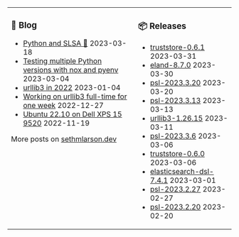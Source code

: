 <table><tr><td valign="top">

### 📰 Blog
<!-- blog starts -->
* [Python and SLSA 💃](http://sethmlarson.dev/python-and-slsa?date=2023-03-18) 2023-03-18
* [Testing multiple Python versions with nox and pyenv](http://sethmlarson.dev/nox-pyenv-all-python-versions?date=2023-03-04) 2023-03-04
* [urllib3 in 2022](http://sethmlarson.dev/urllib3-in-2022?date=2023-01-04) 2023-01-04
* [Working on urllib3 full-time for one week](http://sethmlarson.dev/working-on-urllib3-full-time-for-one-week?date=2022-12-27) 2022-12-27
* [Ubuntu 22.10 on Dell XPS 15 9520](http://sethmlarson.dev/ubuntu-22-10-on-dell-xps-15-9520?date=2022-11-19) 2022-11-19
<!-- blog ends -->
More posts on [sethmlarson.dev](https://sethmlarson.dev)
</td><td valign="top">

### 📦 Releases
<!-- other starts -->
* [truststore-0.6.1](https://pypi.org/project/truststore/0.6.1) 2023-03-31
* [eland-8.7.0](https://pypi.org/project/eland/8.7.0) 2023-03-30
* [psl-2023.3.20](https://pypi.org/project/psl/2023.3.20) 2023-03-20
* [psl-2023.3.13](https://pypi.org/project/psl/2023.3.13) 2023-03-13
* [urllib3-1.26.15](https://pypi.org/project/urllib3/1.26.15) 2023-03-11
* [psl-2023.3.6](https://pypi.org/project/psl/2023.3.6) 2023-03-06
* [truststore-0.6.0](https://pypi.org/project/truststore/0.6.0) 2023-03-06
* [elasticsearch-dsl-7.4.1](https://pypi.org/project/elasticsearch-dsl/7.4.1) 2023-03-01
* [psl-2023.2.27](https://pypi.org/project/psl/2023.2.27) 2023-02-27
* [psl-2023.2.20](https://pypi.org/project/psl/2023.2.20) 2023-02-20
<!-- other ends -->
</td></tr></table>
